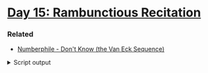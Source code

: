 # [Day 15: Rambunctious Recitation](https://adventofcode.com/2020/day/15)

### Related

* [Numberphile - Don't Know (the Van Eck Sequence)](https://www.youtube.com/watch?v=etMJxB-igrc)

<details><summary>Script output</summary>

```
❯ python .\python\
AoC 2020: day 15 - Rambunctious Recitation
Python 3.8.5

Test cases
1.1 pass
1.2 pass
1.3 pass
1.4 pass
1.5 pass
1.6 pass
2.1 pass

Answers
Part 1: 206
Part 2: 955

❯ go run .\go\
AoC 2020: day 15 - Rambunctious Recitation
Go go1.15.2

Test cases
1.1 pass
1.2 pass
1.3 pass
1.4 pass
1.5 pass
1.6 pass
2.1 pass

Answers
Part 1: 206
Part 2: 955
```

</details>
